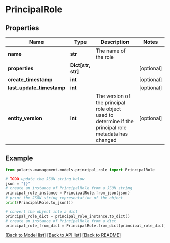 # PrincipalRole


## Properties

Name | Type | Description | Notes
------------ | ------------- | ------------- | -------------
**name** | **str** | The name of the role | 
**properties** | **Dict[str, str]** |  | [optional] 
**create_timestamp** | **int** |  | [optional] 
**last_update_timestamp** | **int** |  | [optional] 
**entity_version** | **int** | The version of the principal role object used to determine if the principal role metadata has changed | [optional] 

## Example

```python
from polaris.management.models.principal_role import PrincipalRole

# TODO update the JSON string below
json = "{}"
# create an instance of PrincipalRole from a JSON string
principal_role_instance = PrincipalRole.from_json(json)
# print the JSON string representation of the object
print(PrincipalRole.to_json())

# convert the object into a dict
principal_role_dict = principal_role_instance.to_dict()
# create an instance of PrincipalRole from a dict
principal_role_from_dict = PrincipalRole.from_dict(principal_role_dict)
```
[[Back to Model list]](../README.md#documentation-for-models) [[Back to API list]](../README.md#documentation-for-api-endpoints) [[Back to README]](../README.md)


